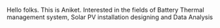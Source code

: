 Hello folks. This is Aniket. Interested in the fields of Battery Thermal management system, Solar PV installation designing and Data Analysis

